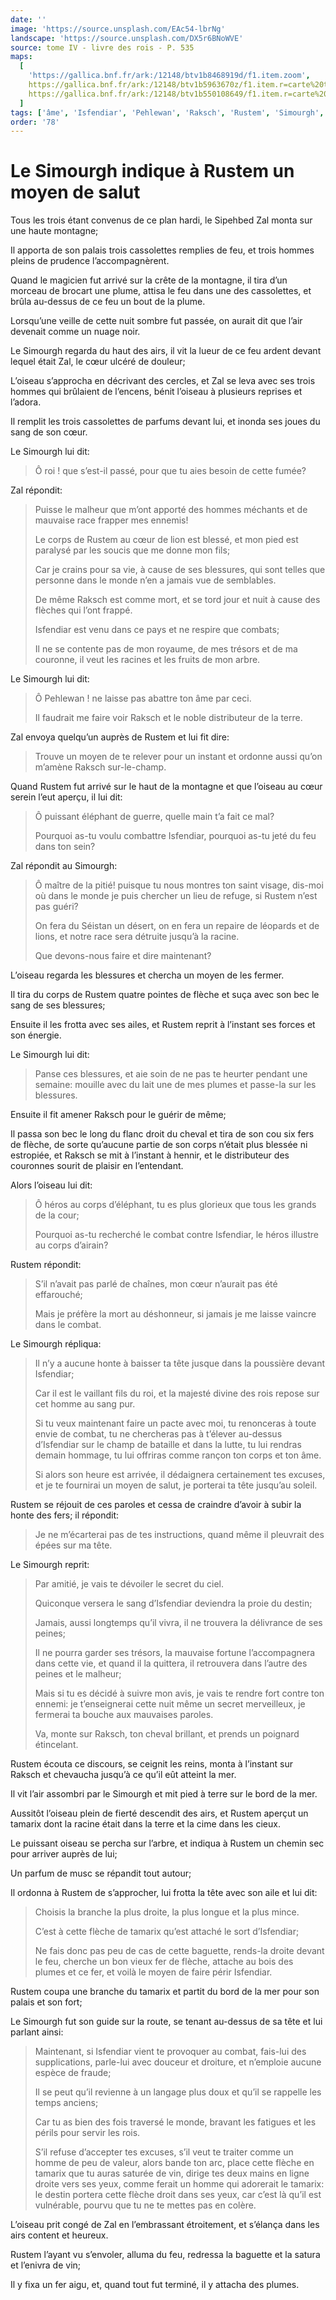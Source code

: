 ```yaml
---
date: ''
image: 'https://source.unsplash.com/EAc54-lbrNg'
landscape: 'https://source.unsplash.com/DX5r6BNoWVE'
source: tome IV - livre des rois - P. 535
maps:
  [
    'https://gallica.bnf.fr/ark:/12148/btv1b8468919d/f1.item.zoom',
    https://gallica.bnf.fr/ark:/12148/btv1b5963670z/f1.item.r=carte%20touran.zoom,
    https://gallica.bnf.fr/ark:/12148/btv1b550108649/f1.item.r=carte%20touran.zoom,
  ]
tags: ['âme', 'Isfendiar', 'Pehlewan', 'Raksch', 'Rustem', 'Simourgh', 'Sipehbed', 'Séistan', 'Zal']
order: '78'
---
```


# Le Simourgh indique à Rustem un moyen de salut

Tous les trois étant convenus de ce plan hardi, le Sipehbed Zal monta sur une haute montagne;

Il apporta de son palais trois cassolettes remplies de feu, et trois hommes pleins de prudence l’accompagnèrent.

Quand le magicien fut arrivé sur la crête de la montagne, il tira d’un morceau de brocart une plume, attisa le feu dans une des cassolettes, et brûla au-dessus de ce feu un bout de la plume.

Lorsqu’une veille de cette nuit sombre fut passée, on aurait dit que l’air devenait comme un nuage noir.

Le Simourgh regarda du haut des airs, il vit la lueur de ce feu ardent devant lequel était Zal, le cœur ulcéré de douleur;

L’oiseau s’approcha en décrivant des cercles, et Zal se leva avec ses trois hommes qui brûlaient de l’encens, bénit l’oiseau à plusieurs reprises et l’adora.

Il remplit les trois cassolettes de parfums devant lui, et inonda ses joues du sang de son cœur.

Le Simourgh lui dit:

> Ô roi ! que s’est-il passé, pour que tu aies besoin de cette fumée?

Zal répondit:

> Puisse le malheur que m’ont apporté des hommes méchants et de mauvaise race frapper mes ennemis!
>
> Le corps de Rustem au cœur de lion est blessé, et mon pied est paralysé par les soucis que me donne mon fils;
>
> Car je crains pour sa vie, à cause de ses blessures, qui sont telles que personne dans le monde n’en a jamais vue de semblables.
>
> De même Raksch est comme mort, et se tord jour et nuit à cause des flèches qui l’ont frappé.
>
> Isfendiar est venu dans ce pays et ne respire que combats;
>
> Il ne se contente pas de mon royaume, de mes trésors et de ma couronne, il veut les racines et les fruits de mon arbre.

Le Simourgh lui dit:

> Ô Pehlewan ! ne laisse pas abattre ton âme par ceci.
>
> Il faudrait me faire voir Raksch et le noble distributeur de la terre.

Zal envoya quelqu’un auprès de Rustem et lui fit dire:

> Trouve un moyen de te relever pour un instant et ordonne aussi qu’on m’amène Raksch sur-le-champ.

Quand Rustem fut arrivé sur le haut de la montagne et que l’oiseau au cœur serein l’eut aperçu, il lui dit:

> Ô puissant éléphant de guerre, quelle main t’a fait ce mal?
>
> Pourquoi as-tu voulu combattre Isfendiar, pourquoi as-tu jeté du feu dans ton sein?

Zal répondit au Simourgh:

> Ô maître de la pitié! puisque tu nous montres ton saint visage, dis-moi où dans le monde je puis chercher un lieu de refuge, si Rustem n’est pas guéri?
>
> On fera du Séistan un désert, on en fera un repaire de léopards et de lions, et notre race sera détruite jusqu’à la racine.
>
> Que devons-nous faire et dire maintenant?

L’oiseau regarda les blessures et chercha un moyen de les fermer.

Il tira du corps de Rustem quatre pointes de flèche et suça avec son bec le sang de ses blessures;

Ensuite il les frotta avec ses ailes, et Rustem reprit à l’instant ses forces et son énergie.

Le Simourgh lui dit:

> Panse ces blessures, et aie soin de ne pas te heurter pendant une semaine: mouille avec du lait une de mes plumes et passe-la sur les blessures.

Ensuite il fit amener Raksch pour le guérir de même;

Il passa son bec le long du flanc droit du cheval et tira de son cou six fers de flèche, de sorte qu’aucune partie de son corps n’était plus blessée ni estropiée, et Raksch se mit à l’instant à hennir, et le distributeur des couronnes sourit de plaisir en l’entendant.

Alors l’oiseau lui dit:

> Ô héros au corps d’éléphant, tu es plus glorieux que tous les grands de la cour;
>
> Pourquoi as-tu recherché le combat contre Isfendiar, le héros illustre au corps d’airain?

Rustem répondit:

> S’il n’avait pas parlé de chaînes, mon cœur n’aurait pas été effarouché;
>
> Mais je préfère la mort au déshonneur, si jamais je me laisse vaincre dans le combat.

Le Simourgh répliqua:

> Il n’y a aucune honte à baisser ta tête jusque dans la poussière devant Isfendiar;
>
> Car il est le vaillant fils du roi, et la majesté divine des rois repose sur cet homme au sang pur.
>
> Si tu veux maintenant faire un pacte avec moi, tu renonceras à toute envie de combat, tu ne chercheras pas à t’élever au-dessus d’Isfendiar sur le champ de bataille et dans la lutte, tu lui rendras demain hommage, tu lui offriras comme rançon ton corps et ton âme.
>
> Si alors son heure est arrivée, il dédaignera certainement tes excuses, et je te fournirai un moyen de salut, je porterai ta tête jusqu’au soleil.

Rustem se réjouit de ces paroles et cessa de craindre d’avoir à subir la honte des fers; il répondit:

> Je ne m’écarterai pas de tes instructions, quand même il pleuvrait des épées sur ma tête.

Le Simourgh reprit:

> Par amitié, je vais te dévoiler le secret du ciel.
>
> Quiconque versera le sang d’Isfendiar deviendra la proie du destin;
>
> Jamais, aussi longtemps qu’il vivra, il ne trouvera la délivrance de ses peines;
>
> Il ne pourra garder ses trésors, la mauvaise fortune l’accompagnera dans cette vie, et quand il la quittera, il retrouvera dans l’autre des peines et le malheur;
>
> Mais si tu es décidé à suivre mon avis, je vais te rendre fort contre ton ennemi: je t’enseignerai cette nuit même un secret merveilleux, je fermerai ta bouche aux mauvaises paroles.
>
> Va, monte sur Raksch, ton cheval brillant, et prends un poignard étincelant.

Rustem écouta ce discours, se ceignit les reins, monta à l’instant sur Raksch et chevaucha jusqu’à ce qu’il eût atteint la mer.

Il vit l’air assombri par le Simourgh et mit pied à terre sur le bord de la mer.

Aussitôt l’oiseau plein de fierté descendit des airs, et Rustem aperçut un tamarix dont la racine était dans la terre et la cime dans les cieux.

Le puissant oiseau se percha sur l’arbre, et indiqua à Rustem un chemin sec pour arriver auprès de lui;

Un parfum de musc se répandit tout autour;

Il ordonna à Rustem de s’approcher, lui frotta la tête avec son aile et lui dit:

> Choisis la branche la plus droite, la plus longue et la plus mince.
>
> C’est à cette flèche de tamarix qu’est attaché le sort d’Isfendiar;
>
> Ne fais donc pas peu de cas de cette baguette, rends-la droite devant le feu, cherche un bon vieux fer de flèche, attache au bois des plumes et ce fer, et voilà le moyen de faire périr Isfendiar.

Rustem coupa une branche du tamarix et partit du bord de la mer pour son palais et son fort;

Le Simourgh fut son guide sur la route, se tenant au-dessus de sa tête et lui parlant ainsi:

> Maintenant, si Isfendiar vient te provoquer au combat, fais-lui des supplications, parle-lui avec douceur et droiture, et n’emploie aucune espèce de fraude;
>
> Il se peut qu’il revienne à un langage plus doux et qu’il se rappelle les temps anciens;
>
> Car tu as bien des fois traversé le monde, bravant les fatigues et les périls pour servir les rois.
>
> S’il refuse d’accepter tes excuses, s’il veut te traiter comme un homme de peu de valeur, alors bande ton arc, place cette flèche en tamarix que tu auras saturée de vin, dirige tes deux mains en ligne droite vers ses yeux, comme ferait un homme qui adorerait le tamarix: le destin portera cette flèche droit dans ses yeux, car c’est là qu’il est vulnérable, pourvu que tu ne te mettes pas en colère.

L’oiseau prit congé de Zal en l’embrassant étroitement, et s’élança dans les airs content et heureux.

Rustem l’ayant vu s’envoler, alluma du feu, redressa la baguette et la satura et l’enivra de vin;

Il y fixa un fer aigu, et, quand tout fut terminé, il y attacha des plumes.
